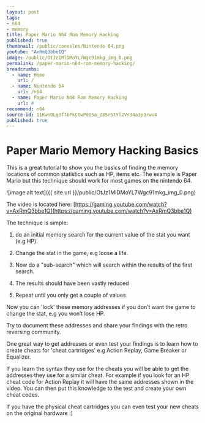 ```yaml
---
layout: post
tags: 
- n64
- memory
title: Paper Mario N64 Rom Memory Hacking
published: true
thumbnail: /public/consoles/Nintendo 64.png
youtube: "AxRmQ3bbe1Q"
image: /public/OtJz1MlDMoYL7Wgc91mkg_img_0.png
permalink: /paper-mario-n64-rom-memory-hacking/
breadcrumbs:
  - name: Home
    url: /
  - name: Nintendo 64
    url: /n64
  - name: Paper Mario N64 Rom Memory Hacking
    url: #
recommend: n64
source-id: 11Kwn0Lq3f7bPkCtwPdI5a_Z85r5tYl2Vr34a3p3rwu4
published: true
---
```

# Paper Mario Memory Hacking Basics

This is a great tutorial to show you the basics of finding the memory locations of common statistics such as HP, items etc. The example is Paper Mario but this technique should work for most games on the nintendo 64.

![image alt text]({{ site.url }}/public/OtJz1MlDMoYL7Wgc91mkg_img_0.png)

The video is located here: [https://gaming.youtube.com/watch?v=AxRmQ3bbe1Q](https://gaming.youtube.com/watch?v=AxRmQ3bbe1Q) 

The technique is simple:

1. do an initial memory search for the current value of the stat you want (e.g HP).

2. Change the stat in the game, e.g loose a life.

3. Now do a "sub-search" which will search within the results of the first search.

4. The results should have been vastly reduced

5. Repeat until you only get a couple of values

Now you can 'lock' these memory addresses if you don’t want the game to change the stat, e.g you won’t lose HP.

Try to document these addresses and share your findings with the retro reversing community.

One great way to get addresses or even test your findings is to learn how to create cheats for 'cheat cartridges' e.g Action Replay, Game Breaker or Equalizer. 

If you learn the syntax they use for the cheats you will be able to get the addresses they use for a similar cheat. For example if you look for an HP cheat code for Action Replay it will have the same addresses shown in the video. You can then put this knowledge to the test and create your own cheat codes.

If you have the physical cheat cartridges you can even test your new cheats on the original hardware :)  

